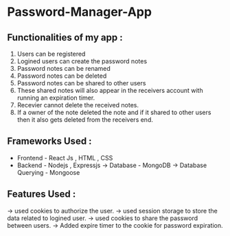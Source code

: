 # Password-Manager-App

## Functionalities of my app :
1. Users can be registered
2. Logined users can create the password notes
3. Password notes can be renamed
4. Password notes can be deleted
5. Password notes can be shared to other users
6. These shared notes will also appear in the receivers account with running an expiration timer.
7. Recevier cannot delete the received notes.
8. If a owner of the note deleted the note and if it shared to other users then it also gets deleted from the receivers end.

## Frameworks Used :
* Frontend - React Js , HTML , CSS
* Backend - Nodejs , Expressjs
-> Database - MongoDB
-> Database Querying - Mongoose

## Features Used :
-> used cookies to authorize the user.
-> used session storage to store the data related to logined user.
-> used cookies to share the password between users.
-> Added expire timer to the cookie for password expiration.

